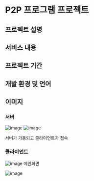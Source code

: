 # P2P 프로그램 프로젝트
## 프로젝트 설명
## 서비스 내용
## 프로젝트 기간
## 개발 환경 및 언어
## 이미지
### 서버
![image](https://github.com/jongwon-kr/p2p-program/assets/76871947/9dbbc49a-17fc-4185-841e-012eb7a8d993)
![image](https://github.com/jongwon-kr/p2p-program/assets/76871947/0ac7e5b8-d86b-412a-9916-a2fd79961f47)

서버가 가동되고 클라이언트가 접속

### 클라이언트
![image](https://github.com/jongwon-kr/p2p-program/assets/76871947/bcceab5d-5c82-4609-b96f-021de24b5253)
메인화면

![image](https://github.com/jongwon-kr/p2p-program/assets/76871947/9f001440-52f9-43cd-a1bf-fb054439c16a)


